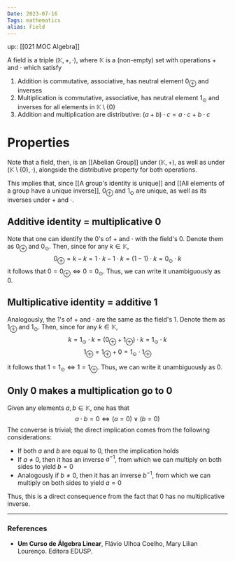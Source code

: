 ```yaml
---
Date: 2023-07-16
Tags: mathematics
alias: Field
---
```

up:: [[021 MOC Algebra]]

A field is a triple $(\mathbb{K}, +, \cdot)$, where $\mathbb{K}$ is a (non-empty) set with operations $+$ and $\cdot$ which satisfy
1. Addition is commutative, associative, has neutral element $0_\oplus$ and inverses
2. Multiplication is commutative, associative, has neutral element $1_\odot$ and inverses for all elements in $\mathbb{K} \setminus \{0\}$
3. Addition and multiplication are distributive: $(a+b) \cdot c = a\cdot c + b \cdot c$

# Properties
Note that a field, then, is an [[Abelian Group]] under $(\mathbb{K}, +)$, as well as under $(\mathbb{K} \setminus \{0\}, \cdot)$, alongside the distributive property for both operations.

This implies that, since [[A group's identity is unique]] and [[All elements of a group have a unique inverse]], $0_\oplus$ and $1_\odot$ are unique, as well as its inverses under $+$ and $\cdot$.

## Additive identity = multiplicative $0$
Note that one can identify the $0$'s of $+$ and $\cdot$ with the field's $0$. Denote them as $0_\oplus$ and $0_\odot$. Then, since for any $k \in \mathbb{K}$,
$$0_\oplus = k - k = 1\cdot k - 1\cdot k = (1-1)\cdot k = 0_\odot \cdot k$$
it follows that $0 = 0_\oplus \iff 0 =  0_\odot$. Thus, we can write it unambiguously as $0$.

## Multiplicative identity = additive $1$
Analogously, the $1$'s of $+$ and $\cdot$ are the same as the field's $1$. Denote them as $1_\oplus$ and $1_\odot$. Then, since for any $k \in \mathbb{K}$,
$$k = 1_\odot \cdot k = (0_\oplus + 1_\oplus) \cdot k = 1_\odot \cdot k$$
$$1_\oplus = 1_\oplus + 0 = 1_\odot \cdot 1_\oplus$$

it follows that $1 = 1_\odot \iff 1 = 1_\oplus$. Thus, we can write it unambiguously as $0$. 

## Only $0$ makes a multiplication go to $0$
Given any elements $a, b \in \mathbb{K}$, one has that
$$a\cdot b = 0 \iff (a=0) \lor (b=0)$$
The converse is trivial; the direct implication comes from the following considerations:
- If both $a$ and $b$ are equal to $0$, then the implication holds
- If $a \neq 0$, then it has an inverse $a^{-1}$, from which we can multiply on both sides to yield $b = 0$
- Analogously if $b \neq 0$, then it has an inverse $b^{-1}$, from which we can multiply on both sides to yield $a = 0$

Thus, this is a direct consequence from the fact that $0$ has no multiplicative inverse.

---
### References
- **Um Curso de Álgebra Linear**, Flávio Ulhoa Coelho, Mary Lilian Lourenço. Editora EDUSP. 